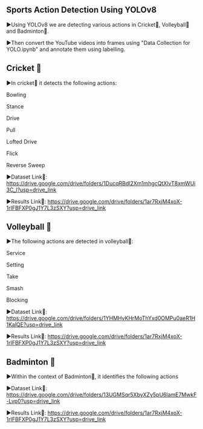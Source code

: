 
## Sports Action Detection Using YOLOv8
▶Using YOLOv8 we are detecting various actions in Cricket🏏, Volleyball🏐 and Badminton🏸.

▶Then convert the YouTube videos into frames using "Data Collection for YOLO.ipynb" and annotate them using labelling.


## Cricket 🏏
▶In cricket🏏 it detects the following actions:

Bowling

Stance

Drive

Pull

Lofted Drive

Flick

Reverse Sweep


▶Dataset Link🔗: https://drive.google.com/drive/folders/1DucqRBdl2Xm1mhgcQtXlvT8xmWUi3C_I?usp=drive_link

▶Results Link🔗: https://drive.google.com/drive/folders/1ar7RxjM4xoX-1rIFBFXP0gJ1Y7L3zSXY?usp=drive_link

## Volleyball 🏐
▶The following actions are detected in volleyball🏐:

Service

Setting

Take

Smash

Blocking

▶Dataset Link🔗:
https://drive.google.com/drive/folders/1YHMHyKHrMoThYxd0OMPu0aeR1H1KalQE?usp=drive_link

▶Results Link🔗: https://drive.google.com/drive/folders/1ar7RxjM4xoX-1rIFBFXP0gJ1Y7L3zSXY?usp=drive_link

## Badminton 🏸
▶Within the context of Badminton🏸, it identifies the following actions


▶Dataset Link🔗:
https://drive.google.com/drive/folders/13UGMSqr5XbyXZy5pU6lamE7MwkF-Lvp0?usp=drive_link

▶Results Link🔗: https://drive.google.com/drive/folders/1ar7RxjM4xoX-1rIFBFXP0gJ1Y7L3zSXY?usp=drive_link
